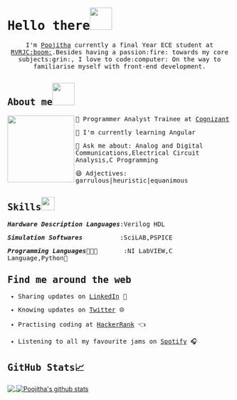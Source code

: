 <samp>
  
# Hello there<img src="https://media.giphy.com/media/mGcNjsfWAjY5AEZNw6/giphy.gif" width="50px">

<p align="center">
  <samp>
    I'm <a href="https://www.linkedin.com/in/poojithachandra/">Poojitha</a> currently a final Year ECE student at <a href="http://www.rvrjcce.ac.in/">RVRJC:boom:</a>.Besides having a passion:fire: towards my core subjects:grin:, I love to code:computer: On the way to familiarise myself with front-end development. 
  </samp>
</p>

## About me<img src="https://media.giphy.com/media/VgCDAzcKvsR6OM0uWg/giphy.gif" width="50">

<img src="https://media.giphy.com/media/ieyl9zmCjO4b4t6qoY/giphy.gif" align="left" width="150" height="150">
  
🔭 Programmer Analyst Trainee at <a href="https://www.cognizant.com/">Cognizant</a>

🌱 I'm currently learning Angular

💬 Ask me about: Analog and Digital Communications,Electrical Circuit Analysis,C Programming

😄 Adjectives: garrulous|heuristic|equanimous

## Skills<img src="https://media.giphy.com/media/WUlplcMpOCEmTGBtBW/giphy.gif" width=30>

***Hardware Description Languages***:Verilog HDL

***Simulation Softwares***&nbsp;&nbsp;&nbsp;&nbsp;&nbsp;&nbsp;&nbsp;&nbsp;&nbsp;&nbsp;:SciLAB,PSPICE

***Programming Languages***👩🏾‍💻&nbsp;&nbsp;&nbsp;&nbsp;&nbsp;&nbsp;&nbsp;:NI LabVIEW,C Language,Python:snake:


## Find me around the web

- Sharing updates on <a href="https://www.linkedin.com/in/poojithachandra/">LinkedIn</a> 💼

- Knowing updates on <a href="https://twitter.com/teddychowdary">Twitter</a> :globe_with_meridians:

- Practising coding at <a href="https://www.hackerrank.com/poojitha_chandra">HackerRank</a> :point_left:

- Listening to all my favourite jams on <a href="https://open.spotify.com/user/wcjwiw0xz9vjus3hfevtienln?si=I5oziiMRTfqoSPxEH4bR6A">Spotify</a> 🎧

## GitHub Stats&#x1f4c8; 
</samp>
<a href="https://github.com/Poojitha-Chandra">
  <img align="center" src="https://github-readme-stats.vercel.app/api/top-langs/?username=Poojitha-Chandra&theme=dark&hide_langs_below=1"/>
</a>

<a href="https://github.com/Poojitha-Chandra">
 <img align="center" src="https://github-readme-stats.vercel.app/api?username=Poojitha-Chandra&show_icons=true&theme=dark&line_height=27" alt="Poojitha's github stats"/>
</a>

